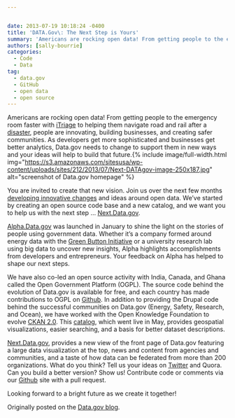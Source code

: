 ```yaml
---


date: 2013-07-19 10:18:24 -0400
title: 'DATA.Gov\: The Next Step is Yours'
summary: 'Americans are rocking open data! From getting people to the emergency room faster with iTriage to helping them navigate road and rail after a disaster, people are innovating, building businesses, and creating safer communities. As developers get more sophisticated and businesses get better analytics, Data.gov needs to change to support them in new ways and'
authors: [sally-bourrie]
categories:
  - Code
  - Data
tag:
  - data.gov
  - GitHub
  - open data
  - open source
---
```


Americans are rocking open data! From getting people to the emergency room faster with <a href="http://itriage.org/" target="_blank">iTriage</a> to helping them navigate road and rail after a <a href="http://www.redcross.org/mobile-apps/hurricane-app" target="_blank">disaster</a>, people are innovating, building businesses, and creating safer communities. As developers get more sophisticated and businesses get better analytics, Data.gov needs to change to support them in new ways and your ideas will help to build that future.{% include image/full-width.html img="https://s3.amazonaws.com/sitesusa/wp-content/uploads/sites/212/2013/07/Next-DATAgov-image-250x187.jpg" alt="screenshot of Data.gov homepage" %}


You are invited to create that new vision. Join us over the next few months <a href="https://github.com/GSA/datagov-design" target="_blank">developing innovative changes</a> and ideas around open data. We’ve started by creating an open source code base and a new catalog, and we want you to help us with the next step … [Next.Data.gov](http://next.data.gov/).

[Alpha.Data.gov](http://alpha.data.gov/) was launched in January to shine the light on the stories of people using government data. Whether it’s a company formed around energy data with the [Green Button Initiative](http://www.data.gov/energy/page/welcome-green-button) or a university research lab using big data to uncover new insights, Alpha highlights accomplishments from developers and entrepreneurs. Your feedback on Alpha has helped to shape our next steps.

We have also co-led an open source activity with India, Canada, and Ghana called the Open Government Platform (OGPL). The source code behind the evolution of Data.gov is available for free, and each country has made contributions to OGPL on <a href="http://ogpl.github.io/" target="_blank">Github</a>. In addition to providing the Drupal code behind the successful communities on Data.gov (Energy, Safety, Research, and Ocean), we have worked with the Open Knowledge Foundation to evolve <a href="http://ckan.org/2013/05/13/announcing-ckan-2-0/" target="_blank">CKAN 2.0</a>. This [catalog](https://catalog.data.gov/dataset), which went live in May, provides geospatial visualizations, easier searching, and a basis for better dataset descriptions.

[Next.Data.gov](http://next.data.gov/), provides a new view of the front page of Data.gov featuring a large data visualization at the top, news and content from agencies and communities, and a taste of how data can be federated from more than 200 organizations. What do you think? Tell us your ideas on <a href="https://twitter.com/ProjectOpenData" target="_blank">Twitter</a> and Quora. Can you build a better version? Show us! Contribute code or comments via our <a href="https://github.com/GSA/datagov-design" target="_blank">Github</a> site with a pull request.

Looking forward to a bright future as we create it together!

Originally posted on the <a href="http://www.data.gov/blogs" target="_blank">Data.gov blog</a>.